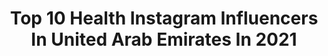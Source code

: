 ---
title: Top 10 Health Instagram Influencers In United Arab Emirates In 2021
description: >-
  Find top health Instagram influencers in United Arab Emirates in 2021. Most popular hashtags: #yoga #mydubai #healthyfood #dubai.
platform: Instagram
hits: 150
text_top: See the best Instagram accounts on inBeat.
text_bottom: Our database has 150 Instagram influencers like this in United Arab Emirates for you to collaborate.
profiles:
  - username: "spiropilot"
    fullname: >-
      Artem Spiro
    bio: >-
      I fly airplanes ☀️✈️ and more Well-being activist 🧬 Dubai 🇦🇪 #plantbased 🌱 🍀 @spirocooking 🚀 @tft.aero.dubai 🧘🏽‍♂️ @spiro.health ⚡️ @impulse_superfood
    location: "United Arab Emirates"
    followers: 48319
    engagement: 332
    commentsToLikes: 0.029017
    id: ck6tz7ui9845m0j717js6ufnu
    verified: false
    hashtags: "#spirocooking, #spirohealth, #dubai, #mama"
  - username: "ellacollinsfitness"
    fullname: >-
      Eleanor Collins 🇿🇦
    bio: >-
      DXB Health Fitness Travel Blogger | IFBB🥇| Coach @dubaifitnesschallenge register👇🏻 https://www.dubaifitnesschallenge.com/ Join the community🖤
    location: "United Arab Emirates"
    followers: 39292
    engagement: 275
    commentsToLikes: 0.023236
    id: ck5hl95wljsqx0i11ahcel3w7
    verified: false
    hashtags: "#dubaifitnesschallenge, #dubai30x30, #tlm, #workoutoftheday"
  - username: "joyfulhomecooking"
    fullname: >-
      Joyce Nicolas Mrad
    bio: >-
      👩🏻‍🍳Happy, healthy cooking in my Dubai kitchen 😋Beautiful food that puts a smile on your face 💗Gluten, dairy & sugar free |Vegan |Paleo 🍴Food stylist
    location: "United Arab Emirates"
    followers: 56330
    engagement: 411
    commentsToLikes: 0.298926
    id: ck138wefhicbv0i19f898cdo1
    verified: false
    hashtags: "#instasweets, #bakersofinstagram, #justdesserts, #veganinspo"
  - username: "hala_shares"
    fullname: >-
      Hala Jay | Vegan Food Blogger
    bio: >-
      🌱 Sharing #Vegan meal ideas 🍜 Easy and healthy recipes ⛭ Tag @hala_shares to get featured!! 👇 Click to join @abillionveg app
    location: "United Arab Emirates"
    followers: 16292
    engagement: 1553
    commentsToLikes: 0.105645
    id: ckaow98km7wul0i784ulz7xl5
    verified: false
    hashtags: "#govegan, #veganbowl, #veganfood, #glutenfree"
  - username: "veranika_vii"
    fullname: >-
      Veranika Vii
    bio: >-
      💎Muse 💎Motivator 💎Fitnes/yoga trainer 💎Health coach ❤️simple Belorussian girl who dreams big and working hard for it For collaboration DM
    location: "United Arab Emirates"
    followers: 40466
    engagement: 140
    commentsToLikes: 0.020849
    id: ck8szvub7pwl80j78s6upo2lk
    verified: false
    hashtags: "#healthylifestyle, #modeling, #diet, #loseweight"
  - username: "chefcristianmarino"
    fullname: >-
      Cristian Marino
    bio: >-
      Italian 🇮🇹 | Chef & Traveler since1999 Born in Milan ,raised between Calabria & the World . Culinary Consultant | Healthy Lifestyle | Blogger 📍Dubai
    location: "United Arab Emirates"
    followers: 24232
    engagement: 299
    commentsToLikes: 0.149437
    id: ck14jgih2k84j0i19l3efh3zy
    verified: false
    hashtags: "#chefcristianmarino, #cheflife, #loraccontoaltg1, #traveling"
  - username: "marinaveretyuk"
    fullname: >-
      WELLNESS|FITNESS|DUBAI
    bio: >-
      𝐌𝐚𝐫𝐢𝐧𝐚 𝐕𝐞𝐫𝐞𝐭𝐲𝐮𝐤 🔝10 Steps to become a better YOU 🌱Health tips to boost your body 🧘‍♀️ Balance of mind, body and soul 🥳DM me “ABC” for a surprise
    location: "United Arab Emirates"
    followers: 3995
    engagement: 747
    commentsToLikes: 0.103986
    id: ck600q2b3e1zd0i14pbw1nn19
    verified: false
    hashtags: "#makeupmodel, #dubaimakeupmodel, #fitnessmotivation, #dubaibeautycare"
  - username: "mitunds"
    fullname: >-
      MITUN DE SARKAR
    bio: >-
      ⛑💊Clinical Dietitian 🥙🍒🥑Founder Simply Healthy @simplyhealthydiets ☕️🌯Brand Ambassador Costa4u @costacoffeeuae 🎤🎼Founder,lead singer @raagafactory
    location: "United Arab Emirates"
    followers: 27987
    engagement: 239
    commentsToLikes: 0.096585
    id: ck0w2isdhokrq0i193z1l9606
    verified: false
    hashtags: "#behealthy, #stayhome, #nutrition, #costa4u"
  - username: "karenmattar"
    fullname: >-
      Karen Mattar  كارن مطر
    bio: >-
      📍Dubai Health Coach,yoga,calisthenics,🏋🏻‍♀️ I help women be the best version of themselves from the inside out-DM for coaching. Athlete @womensbest.me
    location: "United Arab Emirates"
    followers: 124448
    engagement: 287
    commentsToLikes: 0.014275
    id: ck14lk6eev3mt0i19ux5okwka
    verified: true
    hashtags: "#ad, #myfitnessjourney, #fitnessmotivation, #weighttraining"
  - username: "health_and_beauty_uae"
    fullname: >-
      Health Beauty in UAE
    bio: >-
      ✨Health & Beauty news & tips 🤷‍♂️Kids health and development 👌Moms life in Dubai #zomato level 8 @mumzworldcom OK10 @vicco.uae OK10
    location: "United Arab Emirates"
    followers: 9337
    engagement: 501
    commentsToLikes: 0.148280
    id: ck6txlbchygjd0j714b550lao
    verified: false
    hashtags: "#tastedubai, #dubairestaurants, #sharjahbloggers, #dubaispa"
---